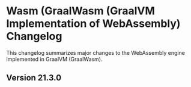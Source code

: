 # Wasm (GraalWasm (GraalVM Implementation of WebAssembly) Changelog

This changelog summarizes major changes to the WebAssembly engine implemented in GraalVM (GraalWasm).

## Version 21.3.0
